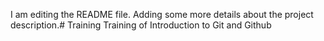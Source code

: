 I am editing the README file. Adding some more details about the project description.# Training
Training of Introduction to Git and Github

